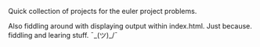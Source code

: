 Quick collection of projects for the euler project problems.

Also fiddling around with displaying output within index.html. Just because.
fiddling and learing stuff. ¯\_(ツ)_/¯
